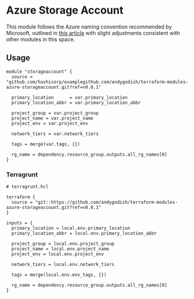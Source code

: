 # Azure Storage Account

This module follows the Azure naming convention recommended by Microsoft, outlined in [this article](https://learn.microsoft.com/en-us/azure/cloud-adoption-framework/ready/azure-best-practices/resource-naming) with slight adjustments consistent with other modules in this space.

## Usage

```
module "storageaccount" {
  source = "github.com/hashicorp/examplegithub.com/andygodish/terraform-modules-azure-storageaccount.git?ref=v0.0.1"

  primary_location      = var.primary_location
  primary_location_abbr = var.primary_location_abbr

  project_group = var.project_group
  project_name = var.project_name
  project_env = var.project_env

  network_tiers = var.network_tiers

  tags = merge(var.tags, {})

  rg_name = dependency.resource_group.outputs.all_rg_names[0]
}
```

### Terragrunt

```
# terragrunt.hcl

terraform {
  source = "git::https://github.com/andygodish/terraform-modules-azure-storageaccount.git?ref=v0.0.1"
}

inputs = {
  primary_location = local.env.primary_location
  primary_location_abbr = local.env.primary_location_abbr

  project_group = local.env.project_group
  project_name = local.env.project_name
  project_env = local.env.project_env

  network_tiers = local.env.network_tiers

  tags = merge(local.env.env_tags, {})

  rg_name = dependency.resource_group.outputs.all_rg_names[0]
}
```


